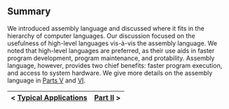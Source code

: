 ## Summary

We introduced assembly language and discussed where it fits in the hierarchy of computer languages. Our discussion focused on the usefulness of high-level languages vis-à-vis the assembly language. We noted that high-level languages are preferred, as their use aids in faster program development, program maintenance, and protability. Assembly language, however, provides two chief benefits: faster program execution, and access to system hardware. We give more details on the assembly language in [Parts V]() and [VI]().

| < [Typical Applications](https://github.com/romuro-pauliv/Introduction-to-Assembly/blob/main/Part%20I%20-%20Overview/a6%20-%20Typical%20Applications.md) | [Part II]() > |
| -|-|